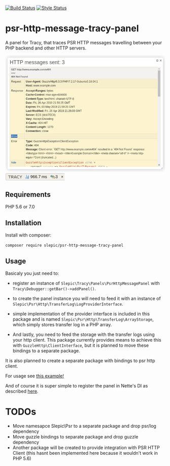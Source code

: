[![Build Status](https://travis-ci.org/slepic/psr-http-message-tracy-panel.svg?branch=master)](https://travis-ci.org/slepic/psr-http-message-tracy-panel)
[![Style Status](https://styleci.io/repos/181732817/shield)](https://styleci.io/repos/181732817)


# psr-http-message-tracy-panel

A panel for Tracy, that traces PSR HTTP messages travelling between your PHP backend and other HTTP servers.

![Tracy Panel](https://github.com/slepic/psr-http-message-tracy-panel/raw/master/docs/images/panel.png)
![Tracy Bar](https://github.com/slepic/psr-http-message-tracy-panel/raw/master/docs/images/bar.png)

## Requirements

PHP 5.6 or 7.0

## Installation

Install with composer:

```composer require slepic/psr-http-message-tracy-panel```

## Usage

Basicaly you just need to:

* register an instance of ```Slepic\Tracy\Panels\PsrHttpMessagePanel``` with ```Tracy\Debugger::getBar()->addPanel()```.

* to create the panel instance you will need to feed it with an instance of ```Slepic\Psr\Http\TransferLog\LogProviderInterface```.

* simple implementation of the provider interface is included in this package and is named ```Slepic\Psr\Http\TransferLog\ArrayStorage```, which simply stores transfer log in a PHP array.

* And lastly, you need to feed the storage with the transfer logs using your http client.
This package currently provides means to achieve this with ```GuzzleHttp\ClientInterface```, but it is planned to move these bindings to a separate package. 

It is also planned to create a separate package with bindings to psr http client.

For usage see [this example!](https://github.com/slepic/psr-http-message-tracy-panel/blob/master/examples/plain.php)

And of course it is super simple to register the panel in Nette's DI as described [here](https://tracy.nette.org/en/extensions).

# TODOs

- Move namesapce Slepic\Psr to a separate package and drop psr/log dependency
- Move guzzle bindings to separate package and drop guzzle dependency
- Another package will be created to provide integration with PSR HTTP Client (this hasnt been implemented here because it wouldn't work in PHP 5.6)

